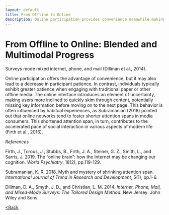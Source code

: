 ```yaml
---
layout: default
title: From Offline to Online
description: Online participation provides convenience meanwhile making participants have less patience.
---
```


# From Offline to Online: Blended and Multimodal Progress

Surveys mode mixed internet, phone, and mail (Dillman et al., 2014).

Online participation offers the advantage of convenience, but it may also lead to a decrease in participant patience. In contrast, individuals typically exhibit greater patience when engaging with traditional paper or other offline media. The online interface introduces an element of uncertainty, making users more inclined to quickly skim through content, potentially missing key information before moving on to the next page. This behavior is often influenced by habitual experiences, as Subramanian (2018) pointed out that online networks tend to foster shorter attention spans in media consumers. This shortened attention span, in turn, contributes to the accelerated pace of social interaction in various aspects of modern life (Firth et al., 2016).

*References*

Firth, J., Torous, J., Stubbs, B., Firth, J. A., Steiner, G. Z., Smith, L., and Sarris, J. 2019. The “online brain”: how the Internet may be changing our cognition. _World Psychiatry_, 18(2), pp.119-129.

Subramanian, K. R. 2018. Myth and mystery of shrinking attention span. _International Journal of Trend in Research and Development_, 5(1), pp.1-6.

Dillman, D. A., Smyth, J. D., and Christian, L. M. 2014. _Internet, Phone, Mail, and Mixed-Mode Surveys: The Tailored Design Method_. New Jersey: John Wiley and Sons.



[<Back](./)
